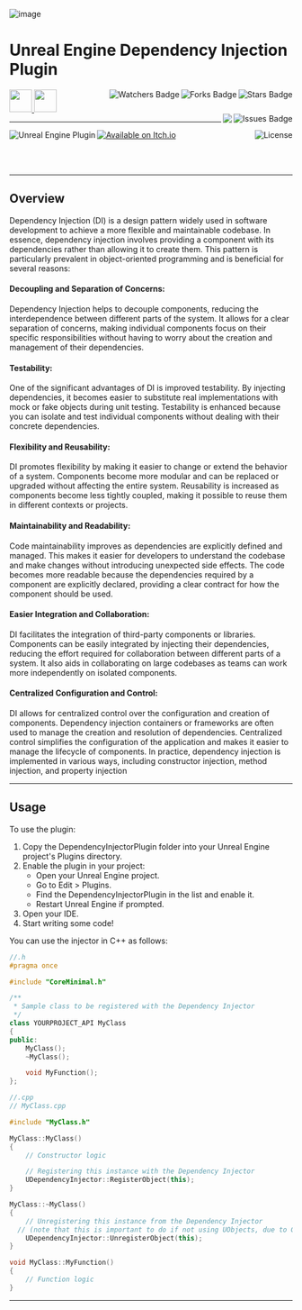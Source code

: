 ![image](https://github.com/JDSherbert/Unreal-Engine-Dependency-Injection-Module/assets/43964243/3f6a8f1e-a566-4148-951e-b4e383de069b)

# Unreal Engine Dependency Injection Plugin

<!-- Header Start -->
<a href = "https://docs.unrealengine.com/5.3/en-US/"> <img height="40" img width="40" src="https://cdn.simpleicons.org/unrealengine/white"> </a> 
<a href = "https://learn.microsoft.com/en-us/cpp/cpp-language"> <img height="40" img width="40" src="https://cdn.simpleicons.org/c++"> </a>
<img align="right" alt="Stars Badge" src="https://img.shields.io/github/stars/jdsherbert/Unreal-Engine-Dependency-Injection-Module?label=%E2%AD%90"/>
<img align="right" alt="Forks Badge" src="https://img.shields.io/github/forks/jdsherbert/Unreal-Engine-Dependency-Injection-Module?label=%F0%9F%8D%B4"/>
<img align="right" alt="Watchers Badge" src="https://img.shields.io/github/watchers/jdsherbert/Unreal-Engine-Dependency-Injection-Module?label=%F0%9F%91%81%EF%B8%8F"/>
<img align="right" alt="Issues Badge" src="https://img.shields.io/github/issues/jdsherbert/Unreal-Engine-Dependency-Injection-Module?label=%E2%9A%A0%EF%B8%8F"/>
<img align="right" src="https://hits.seeyoufarm.com/api/count/incr/badge.svg?url=https%3A%2F%2Fgithub.com%2FJDSherbert%2FUnreal-Engine-Dependency-Injection-Module%2Fhit-counter%2FREADME&count_bg=%2379C83D&title_bg=%23555555&labelColor=0E1128&title=🔍&style=for-the-badge">
<!-- Header End --> 

-----------------------------------------------------------------------

<a href="https://docs.unrealengine.com/5.3/en-US/"> 
  <img align="left" alt="Unreal Engine Plugin" src="https://img.shields.io/badge/Unreal%20Engine%20Plugin-black?style=for-the-badge&logo=unrealengine&logoColor=white&color=black&labelColor=black"> </a>
<a href="https://jdsherbert.itch.io/dependency-injector-plugin"> 
  <img align="top" alt="Available on Itch.io"  src="https://img.shields.io/badge/Available%20on%20Itch.io-FF0B34.svg?style=for-the-badge&logo=Itch.io&logoColor=white&color=black&labelColor=FF0B34"> </a>
  
<a href="https://choosealicense.com/licenses/mit/"> 
  <img align="right" alt="License" src="https://img.shields.io/badge/License%20:%20MIT-black?style=for-the-badge&logo=mit&logoColor=white&color=black&labelColor=black"> </a>
  
<br></br>

-----------------------------------------------------------------------
## Overview
Dependency Injection (DI) is a design pattern widely used in software development to achieve a more flexible and maintainable codebase. In essence, dependency injection involves providing a component with its dependencies rather than allowing it to create them. This pattern is particularly prevalent in object-oriented programming and is beneficial for several reasons:

#### Decoupling and Separation of Concerns:
Dependency Injection helps to decouple components, reducing the interdependence between different parts of the system.
It allows for a clear separation of concerns, making individual components focus on their specific responsibilities without having to worry about the creation and management of their dependencies.

#### Testability:
One of the significant advantages of DI is improved testability. By injecting dependencies, it becomes easier to substitute real implementations with mock or fake objects during unit testing.
Testability is enhanced because you can isolate and test individual components without dealing with their concrete dependencies.

#### Flexibility and Reusability:
DI promotes flexibility by making it easier to change or extend the behavior of a system. Components become more modular and can be replaced or upgraded without affecting the entire system.
Reusability is increased as components become less tightly coupled, making it possible to reuse them in different contexts or projects.

#### Maintainability and Readability:
Code maintainability improves as dependencies are explicitly defined and managed. This makes it easier for developers to understand the codebase and make changes without introducing unexpected side effects. The code becomes more readable because the dependencies required by a component are explicitly declared, providing a clear contract for how the component should be used.

#### Easier Integration and Collaboration:
DI facilitates the integration of third-party components or libraries. Components can be easily integrated by injecting their dependencies, reducing the effort required for collaboration between different parts of a system. It also aids in collaborating on large codebases as teams can work more independently on isolated components.

#### Centralized Configuration and Control:
DI allows for centralized control over the configuration and creation of components. Dependency injection containers or frameworks are often used to manage the creation and resolution of dependencies. Centralized control simplifies the configuration of the application and makes it easier to manage the lifecycle of components.
In practice, dependency injection is implemented in various ways, including constructor injection, method injection, and property injection

-----------------------------------------------------------------------

## Usage
To use the plugin:
1. Copy the DependencyInjectorPlugin folder into your Unreal Engine project's Plugins directory.
2. Enable the plugin in your project:
   - Open your Unreal Engine project.
   - Go to Edit > Plugins.
   - Find the DependencyInjectorPlugin in the list and enable it.
   - Restart Unreal Engine if prompted.
3. Open your IDE.
4. Start writing some code!

You can use the injector in C++ as follows:

```cpp
//.h
#pragma once

#include "CoreMinimal.h"

/**
 * Sample class to be registered with the Dependency Injector
 */
class YOURPROJECT_API MyClass
{
public:
    MyClass();
    ~MyClass();

    void MyFunction();
};
```
```cpp
//.cpp
// MyClass.cpp

#include "MyClass.h"

MyClass::MyClass()
{
    // Constructor logic

    // Registering this instance with the Dependency Injector
    UDependencyInjector::RegisterObject(this);
}

MyClass::~MyClass()
{
    // Unregistering this instance from the Dependency Injector
  // (note that this is important to do if not using UObjects, due to Garbage Collection antics)
    UDependencyInjector::UnregisterObject(this);
}

void MyClass::MyFunction()
{
    // Function logic
}
```

-----------------------------------------------------------------------

